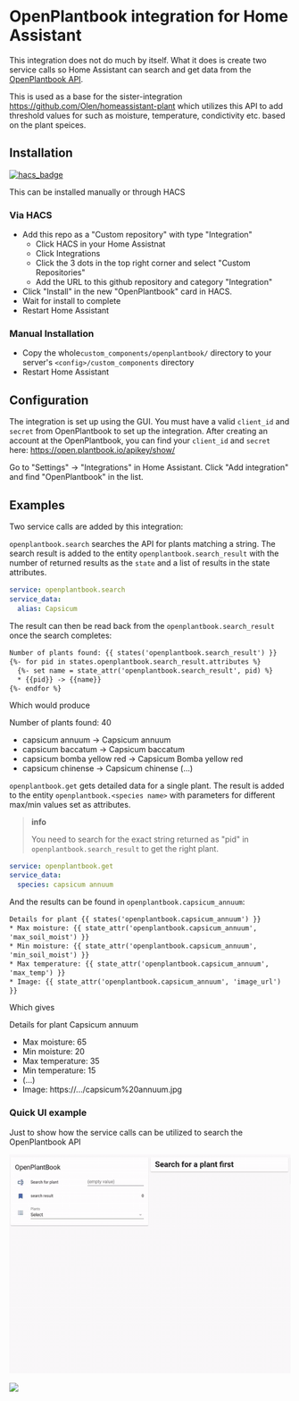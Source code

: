 # OpenPlantbook integration for Home Assistant

This integration does not do much by itself.  What it does is create two service calls so Home Assistant can search and get data from the [OpenPlantbook API](https://open.plantbook.io/).

This is used as a base for the sister-integration https://github.com/Olen/homeassistant-plant which utilizes this API to add threshold values for such as moisture, temperature, condictivity etc. based on the plant speices.


## Installation
[![hacs_badge](https://img.shields.io/badge/HACS-Custom-41BDF5.svg?style=for-the-badge)](https://github.com/hacs/integration)

This can be installed manually or through HACS
### Via HACS
* Add this repo as a "Custom repository" with type "Integration"
  * Click HACS in your Home Assistnat
  * Click Integrations
  * Click the 3 dots in the top right corner and select "Custom Repositories"
  * Add the URL to this github repository and category "Integration"
* Click "Install" in the new "OpenPlantbook" card in HACS.
* Wait for install to complete
* Restart Home Assistant

### Manual Installation
* Copy the whole`custom_components/openplantbook/` directory to your server's `<config>/custom_components` directory
* Restart Home Assistant


## Configuration

The integration is set up using the GUI.  You must have a valid `client_id` and `secret` from OpenPlantbook to set up the integration.
After creating an account at the OpenPlantbook, you can find your `client_id` and `secret` here: https://open.plantbook.io/apikey/show/

Go to "Settings" -> "Integrations" in Home Assistant.  Click "Add integration" and find "OpenPlantbook" in the list.

## Examples

Two service calls are added by this integration:

`openplantbook.search` searches the API for plants matching a string. The search result is added to the entity `openplantbook.search_result` with the number of returned results as the `state` and a list of results in the state attributes.

```yaml
service: openplantbook.search
service_data:
  alias: Capsicum
```

The result can then be read back from the `openplantbook.search_result` once the search completes:

```jinja2
Number of plants found: {{ states('openplantbook.search_result') }}
{%- for pid in states.openplantbook.search_result.attributes %}
  {%- set name = state_attr('openplantbook.search_result', pid) %}
  * {{pid}} -> {{name}}
{%- endfor %}
```

Which would produce 

Number of plants found: 40
  * capsicum annuum -> Capsicum annuum
  * capsicum baccatum -> Capsicum baccatum
  * capsicum bomba yellow red -> Capsicum Bomba yellow red
  * capsicum chinense -> Capsicum chinense
(...)


`openplantbook.get` gets detailed data for a single plant. The result is added to the entity `openplantbook.<species name>` with parameters for different max/min values set as attributes.  

>**info**
>
> You need to search for the exact string returned as "pid" in `openplantbook.search_result` to get the right plant.


```yaml
service: openplantbook.get
service_data:
  species: capsicum annuum
```

And the results can be found in `openplantbook.capsicum_annuum`:

```jinja2
Details for plant {{ states('openplantbook.capsicum_annuum') }}
* Max moisture: {{ state_attr('openplantbook.capsicum_annuum', 'max_soil_moist') }}
* Min moisture: {{ state_attr('openplantbook.capsicum_annuum', 'min_soil_moist') }}
* Max temperature: {{ state_attr('openplantbook.capsicum_annuum', 'max_temp') }}
* Image: {{ state_attr('openplantbook.capsicum_annuum', 'image_url') }}
```

Which gives

Details for plant Capsicum annuum
* Max moisture: 65
* Min moisture: 20
* Max temperature: 35
* Min temperature: 15
* (...)
* Image: https://.../capsicum%20annuum.jpg

### Quick UI example

Just to show how the service calls can be utilized to search the OpenPlantbook API

![Example](images/openplantbook.gif)


<a href="https://www.buymeacoffee.com/olatho" target="_blank">
<img src="https://user-images.githubusercontent.com/203184/184674974-db7b9e53-8c5a-40a0-bf71-c01311b36b0a.png" style="height: 50px !important;"> 
</a>
